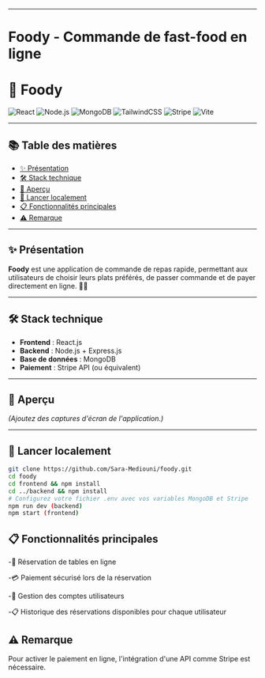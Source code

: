 
---

#  **Foody - Commande de fast-food en ligne**


# 🍔 **Foody**

![React](https://img.shields.io/badge/React-20232A?style=for-the-badge&logo=react&logoColor=61DAFB)
![Node.js](https://img.shields.io/badge/Node.js-339933?style=for-the-badge&logo=nodedotjs&logoColor=white)
![MongoDB](https://img.shields.io/badge/MongoDB-4EA94B?style=for-the-badge&logo=mongodb&logoColor=white)
![TailwindCSS](https://img.shields.io/badge/TailwindCSS-06B6D4?style=for-the-badge&logo=tailwindcss&logoColor=white)
![Stripe](https://img.shields.io/badge/Stripe-635BFF?style=for-the-badge&logo=stripe&logoColor=white)
![Vite](https://img.shields.io/badge/Vite-646CFF?style=for-the-badge&logo=vite&logoColor=white)

---

## 📚 **Table des matières**

- [✨ Présentation](#-présentation)
- [🛠️ Stack technique](#️-stack-technique)
- [📸 Aperçu](#-aperçu)
- [🚀 Lancer localement](#-lancer-localement)
- [📋 Fonctionnalités principales](#-fonctionnalités-principales)
- [⚠️ Remarque](#️-remarque)


---

## ✨ **Présentation**

**Foody** est une application de commande de repas rapide, permettant aux utilisateurs de choisir leurs plats préférés, de passer commande et de payer directement en ligne. 🥪🍟

---

## 🛠️ **Stack technique**

- **Frontend** : React.js
- **Backend** : Node.js + Express.js
- **Base de données** : MongoDB
- **Paiement** : Stripe API (ou équivalent)

---

## 📸 **Aperçu**

*(Ajoutez des captures d'écran de l'application.)*

---

## 🚀 **Lancer localement**

```bash
git clone https://github.com/Sara-Mediouni/foody.git
cd foody
cd frontend && npm install
cd ../backend && npm install
# Configurez votre fichier .env avec vos variables MongoDB et Stripe
npm run dev (backend)
npm start (frontend)
```

## 📋 Fonctionnalités principales
-📅 Réservation de tables en ligne

-💳 Paiement sécurisé lors de la réservation

-👤 Gestion des comptes utilisateurs

-📋 Historique des réservations disponibles pour chaque utilisateur


## ⚠️ Remarque
Pour activer le paiement en ligne, l'intégration d'une API comme Stripe est nécessaire.
